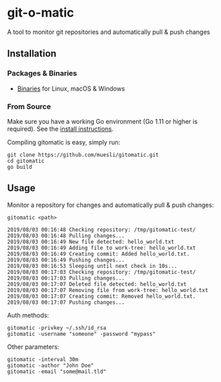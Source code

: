 git-o-matic
===========

A tool to monitor git repositories and automatically pull & push changes

## Installation

### Packages & Binaries

- [Binaries](https://github.com/muesli/gitomatic/releases) for Linux, macOS & Windows

### From Source

Make sure you have a working Go environment (Go 1.11 or higher is required).
See the [install instructions](http://golang.org/doc/install.html).

Compiling gitomatic is easy, simply run:

    git clone https://github.com/muesli/gitomatic.git
    cd gitomatic
    go build

## Usage

Monitor a repository for changes and automatically pull & push changes:

```
gitomatic <path>

2019/08/03 00:16:48 Checking repository: /tmp/gitomatic-test/
2019/08/03 00:16:48 Pulling changes...
2019/08/03 00:16:49 New file detected: hello_world.txt
2019/08/03 00:16:49 Adding file to work-tree: hello_world.txt
2019/08/03 00:16:49 Creating commit: Added hello_world.txt.
2019/08/03 00:16:49 Pushing changes...
2019/08/03 00:16:53 Sleeping until next check in 10s...
2019/08/03 00:17:03 Checking repository: /tmp/gitomatic-test/
2019/08/03 00:17:03 Pulling changes...
2019/08/03 00:17:07 Deleted file detected: hello_world.txt
2019/08/03 00:17:07 Removing file from work-tree: hello_world.txt
2019/08/03 00:17:07 Creating commit: Removed hello_world.txt.
2019/08/03 00:17:07 Pushing changes...
```

Auth methods:

```
gitomatic -privkey ~/.ssh/id_rsa
gitomatic -username "someone" -password "mypass"
```

Other parameters:

```
gitomatic -interval 30m
gitomatic -author "John Doe"
gitomatic -email "some@mail.tld"
```
